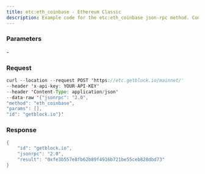 ```yaml
---
title: etc:eth_coinbase - Ethereum Classic
description: Example code for the etc:eth_coinbase json-rpc method. Сomplete guide on how to use etc:eth_coinbase json-rpc in GetBlock.io Web3 documentation.
---
```


### Parameters


\-

### Request

``` java
curl --location --request POST 'https://etc.getblock.io/mainnet/' 
--header 'x-api-key: YOUR-API-KEY' 
--header 'Content-Type: application/json' 
--data-raw '{"jsonrpc": "2.0",
"method": "eth_coinbase",
"params": [],
"id": "getblock.io"}'
```

###  Response

``` java
{
    "id": "getblock.io",
    "jsonrpc": "2.0",
    "result": "0xfe3b557e8fb62b89f4916b721be55ceb828dbd73"
}
```

